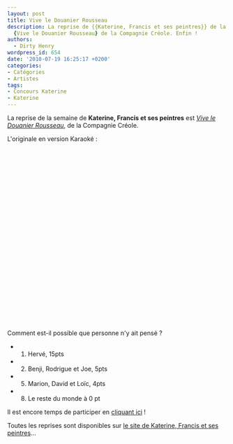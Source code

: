 ```yaml
---
layout: post
title: Vive le Douanier Rousseau
description: La reprise de {{Katerine, Francis et ses peintres}} de la semaine est
  {Vive le Douanier Rousseau} de la Compagnie Créole. Enfin !
authors:
  - Dirty Henry
wordpress_id: 654
date: '2010-07-19 16:25:17 +0200'
categories:
- Catégories
- Artistes
tags:
- Concours Katerine
- Katerine
---
```

La reprise de la semaine de __Katerine, Francis et ses peintres__ est [*Vive le Douanier Rousseau*](http://www.katerinefrancisetsespeintres.com/29.html), de la Compagnie Créole.

L'originale en version Karaoké :

<object width="500" height="400"><param name="movie" value="http://www.youtube.com/v/dBQOeZUA1wM&amp;hl=fr_FR&amp;fs=1"></param><param name="allowFullScreen" value="true"></param><param name="allowscriptaccess" value="always"></param><embed src="http://www.youtube.com/v/dBQOeZUA1wM&amp;hl=fr_FR&amp;fs=1" type="application/x-shockwave-flash" allowscriptaccess="always" allowfullscreen="true" width="500" height="400"></embed></object>

Comment est-il possible que personne n'y ait pensé ?

- 1. Hervé, 15pts
- 2. Benji, Rodrigue et Joe, 5pts
- 5. Marion, David et Loïc, 4pts
- 8. Le reste du monde à 0 pt

Il est encore temps de participer en [cliquant ici](569) !

Toutes les reprises sont disponibles sur [le site de Katerine, Francis et ses peintres](http://www.katerinefrancisetsespeintres.com/)...
